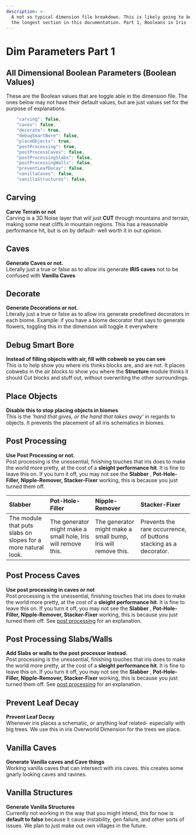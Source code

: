 ```yaml
---
description: >-
  A not so typical dimension file breakdown. This is likely going to be one of
  the longest section in this documentation. Part 1, Booleans in Iris
---
```


# Dim Parameters Part 1

## All Dimensional Boolean Parameters \(Boolean Values\)

These are the Boolean values that are toggle able in the dimension file. The ones below may not have their default values, but are just values set for the purpose of explanations.

```javascript
    "carving": false,
    "caves": false,
    "decorate": true,
    "debugSmartBore": false,
    "placeObjects": true,
    "postProcessing": true,
    "postProcessCaves": false,
    "postProcessingSlabs": false,
    "postProcessingWalls": false,
    "preventLeafDecay": false,
    "vanillaCaves": false,
    "vanillaStructures": false,
```

## Carving 

**Carve Terrain or not**  
Carving is a 3D Noise layer that will  just **CUT** through mountains and terrain, making some neat cliffs in mountain regions. This has a reasonable performance hit, but is on by default- well worth it in out opinion.

## Caves 

**Generate Caves or not.**  
Literally just a true or false as to allow iris generate **IRIS caves** not to be confused with **Vanilla Caves**

## Decorate 

**Generate Decorations or not.**  
Literally just a true or false as to allow iris generate predefined decorators in each biome. Example: if you have a biome decorator that says to generate flowers, toggling this in the dimension will toggle it everywhere

## Debug Smart Bore 

**Instead of filling objects with air, fill with cobweb so you can see**  
This is to help show you where iris thinks blocks are, and are not. It places cobwebs in the air blocks to show you where the **Structure** module thinks it should Cut blocks and stuff out, without overwriting the other surroundings.

## Place Objects

**Disable this to stop placing objects in biomes**  
This is the _'hand that gives, or the hand that takes away'_  in regards to objects. It prevents the placement of all iris schematics in biomes.

## Post Processing

**Use Post Processing or not.**  
Post processing is the unessential, finishing touches that iris does to make the world more pretty, at the cost of a **sleight performance hit**. It is fine to leave this on. If you turn it off, you may not see the **Slabber** , **Pot-Hole-Filler, Nipple-Remover, Stacker-Fixer** working, this is because you just turned them off.

| Slabber | **Pot-Hole-Filler** | Nipple-Remover | Stacker-Fixer |
| :--- | :--- | :--- | :--- |
| The module that puts slabs on slopes for a more natural look. |  The generator might make a small hole, Iris will remove this. | The generator might make a small bump, Iris will remove this. | Prevents the rare occurrence, of buttons stacking as a decorator. |

## Post Process Caves

**Use post processing in caves or not**  
Post processing is the unessential, finishing touches that iris does to make the world more pretty, at the cost of a **sleight performance hit**. It is fine to leave this on. If you turn it off, you may not see the **Slabber** , **Pot-Hole-Filler, Nipple-Remover, Stacker-Fixer** working, this is because you just turned them off. See [post processing](dimension-parameters-part-2.md#post-processing) for an explanation.

## Post Processing Slabs/Walls

**Add Slabs or walls to the post processor instead.**  
Post processing is the unessential, finishing touches that iris does to make the world more pretty, at the cost of a **sleight performance hit**. It is fine to leave this on. If you turn it off, you may not see the **Slabber** , **Pot-Hole-Filler, Nipple-Remover, Stacker-Fixer** working, this is because you just turned them off. See [post processing](dimension-parameters-part-2.md#post-processing) for an explanation.

## Prevent Leaf Decay

**Prevent Leaf Decay**  
Whenever iris places a schematic, or anything leaf related- especially with big trees. We use this in iris Overworld Dimension for the trees we place.

## Vanilla Caves

**Generate Vanilla caves and Cave things**  
Working vanilla caves that can intersect with iris caves. this creates some gnarly looking caves and ravines.

## Vanilla Structures

**Generate Vanilla Structures**  
Currently not working in the way that you might intend, this for now is **default to false** because it cause instability, gen failure, and other sorts of issues. We plan to just make out own villages in the future.

